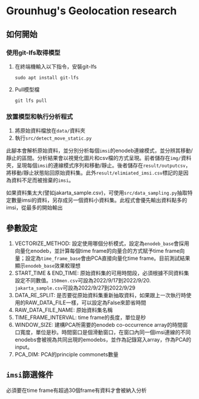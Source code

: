 # Grounhug's Geolocation research

## 如何開始
### 使用git-lfs取得模型
1. 在終端機輸入以下指令，安裝git-lfs
    ```console
    sudo apt install git-lfs
    ```
2. Pull模型檔
    ```console
    git lfs pull
    ```

### 放置模型和執行分析程式
1. 將原始資料檔放在`data/`資料夾
2. 執行`src/detect_move_static.py`

此腳本會解析原始資料，並分別分析每個`imsi`的enodeb連線模式，並分辨其移動/靜止的區間。分析結果會以視覺化圖片和csv檔的方式呈現。前者儲存在`img/`資料夾，呈現每個`imsi`的連線模式序列和移動/靜止。後者儲存在`result/outputcsv`，將移動/靜止狀態貼回原始資料集。此外`result/elimiated_imsi.csv`標記的是因為資料不足而被捨棄的`imsi`。

如果資料集太大(譬如jakarta_sample.csv)，可使用`src/data_sampling.py`抽取特定數量imsi的資料，另存成另一個資料小資料集。此程式會優先輸出資料點多的imsi，從最多的開始輸出

## 參數設定
1. VECTORIZE_METHOD: 設定使用哪個分析模式，設定為`enodeb_base`會採用向量化enodeb，並計算每個time frame的向量合的方式賦予time frame向量；設定為`time_frame_base`會由PCA直接向量化time frame。目前測試結果顯示`enodeb_base`效果較理想
2. START_TIME & END_TIME: 原始資料集的可用時間段，必須根據不同資料集設定不同數值。`150men.csv`可設為2022/9/17到2022/9/20. `jakarta_sample.csv`可設為2022/9/27到2022/9/29
3. DATA_RE_SPLIT: 是否要從原始資料集重新抽取資料，如果跟上一次執行時使用的RAW_DATA_FILE一樣，可以設定為False來節省時間
4. RAW_DATA_FILE_NAME: 原始資料集名稱
5. TIME_FRAME_INTERVAL: time frame的長度，單位是秒
6. WINDOW_SIZE: 建構PCA所需要的enodeb co-occurrence array的時間窗口寬度，單位是秒。時間窗口是個滑動窗口，在窗口內同一個imsi連線的不同enodebs會被視為共同出現的emodebs，並作為記錄寫入array，作為PCA的input。
7. PCA_DIM: PCA的principle commonets數量

## `imsi`篩選條件
必須要在time frame有超過30個frame有資料才會被納入分析
